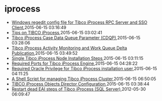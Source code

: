 # iprocess
* [Windows regedit config file for Tibco iProcess RPC Server and SSO Client](/2015/2015-06-15-windows-regedit-config-file-for-tibco-iprocess-rpc-server-and-sso-client),2015-06-15 03:16:49
* [Tips on TIBCO iProcess](/2015/2015-06-15-tips-on-tibco-iprocess),2015-06-15 03:02:41
* [Tibco iProcess Case Data Queue Parameter (CDQP)](/2015/2015-06-15-tibco-iprocess-case-data-queue-parameter-cdqp),2015-06-15 03:28:06
* [Tibco iProcess Activity Monitoring and Work Queue Delta Publication](/2015/2015-06-15-tibco-iprocess-activity-monitoring-and-work-queue-delta-publication),2015-06-15 03:49:52
* [Single Tibco iProcess Node Installation Steps](/2015/2015-06-15-single-tibco-iprocess-node-installation-steps),2015-06-15 03:11:15
* [Required Ports for Tibco iProcess Engine](/2015/2015-06-15-required-ports-for-tibco-iprocess-engine),2015-06-15 04:28:22
* [Required Oracle Privilege for Tibco iProcess installation user](/2015/2015-06-15-required-oracle-privilege-for-tibco-iprocess-installation-user),2015-06-15 04:11:25
* [A Shell Script for managing Tibco iProcess Cluster](/2015/2015-06-15-a-shell-script-for-managing-tibco-iprocess-cluster),2015-06-15 06:50:05
* [TIBCO iProcess Objects Director Configuration](/2015/2015-06-15-851),2015-06-15 03:38:44
* [Restart dead EAI steps of Tibco iProcess (SQL Server)](/2012/2012-05-30-restart-dead-eai-steps-of-tibco-iprocess-sql-server),2012-05-30 06:09:47
